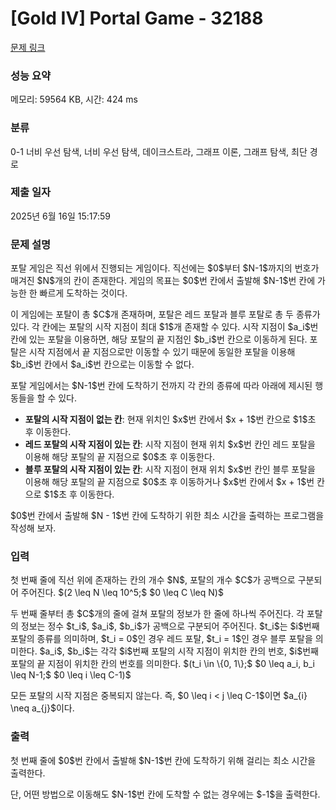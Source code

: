 # [Gold IV] Portal Game - 32188 

[문제 링크](https://www.acmicpc.net/problem/32188) 

### 성능 요약

메모리: 59564 KB, 시간: 424 ms

### 분류

0-1 너비 우선 탐색, 너비 우선 탐색, 데이크스트라, 그래프 이론, 그래프 탐색, 최단 경로

### 제출 일자

2025년 6월 16일 15:17:59

### 문제 설명

<p>포탈 게임은 직선 위에서 진행되는 게임이다. 직선에는 $0$부터 $N-1$까지의 번호가 매겨진 $N$개의 칸이 존재한다. 게임의 목표는 $0$번 칸에서 출발해 $N-1$번 칸에 가능한 한 빠르게 도착하는 것이다.</p>

<p>이 게임에는 포탈이 총 $C$개 존재하며, 포탈은 레드 포탈과 블루 포탈로 총 두 종류가 있다. 각 칸에는 포탈의 시작 지점이 최대 $1$개 존재할 수 있다. 시작 지점이 $a_i$번 칸에 있는 포탈을 이용하면, 해당 포탈의 끝 지점인 $b_i$번 칸으로 이동하게 된다. 포탈은 시작 지점에서 끝 지점으로만 이동할 수 있기 때문에 동일한 포탈을 이용해 $b_i$번 칸에서 $a_i$번 칸으로는 이동할 수 없다.</p>

<p>포탈 게임에서는 $N-1$번 칸에 도착하기 전까지 각 칸의 종류에 따라 아래에 제시된 행동들을 할 수 있다.</p>

<ul>
	<li><strong>포탈의 시작 지점이 없는 칸</strong>: 현재 위치인 $x$번 칸에서 $x + 1$번 칸으로 $1$초 후 이동한다.</li>
	<li><strong>레드 포탈의 시작 지점이 있는 칸</strong>: 시작 지점이 현재 위치 $x$번 칸인 레드 포탈을 이용해 해당 포탈의 끝 지점으로 $0$초 후 이동한다.</li>
	<li><strong>블루 포탈의 시작 지점이 있는 칸</strong>: 시작 지점이 현재 위치 $x$번 칸인 블루 포탈을 이용해 해당 포탈의 끝 지점으로 $0$초 후 이동하거나 $x$번 칸에서 $x + 1$번 칸으로 $1$초 후 이동한다.</li>
</ul>

<p>$0$번 칸에서 출발해 $N - 1$번 칸에 도착하기 위한 최소 시간을 출력하는 프로그램을 작성해 보자.</p>

### 입력 

 <p>첫 번째 줄에 직선 위에 존재하는 칸의 개수 $N$, 포탈의 개수 $C$가 공백으로 구분되어 주어진다. $(2 \leq N \leq 10^5;$ $0 \leq C \leq N)$</p>

<p>두 번째 줄부터 총 $C$개의 줄에 걸쳐 포탈의 정보가 한 줄에 하나씩 주어진다. 각 포탈의 정보는 정수 $t_i$, $a_i$, $b_i$가 공백으로 구분되어 주어진다. $t_i$는 $i$번째 포탈의 종류를 의미하며, $t_i = 0$인 경우 레드 포탈, $t_i = 1$인 경우 블루 포탈을 의미한다. $a_i$, $b_i$는 각각 $i$번째 포탈의 시작 지점이 위치한 칸의 번호, $i$번째 포탈의 끝 지점이 위치한 칸의 번호를 의미한다. $(t_i \in \{0, 1\};$ $0 \leq a_i, b_i \leq N-1;$ $0 \leq i \leq C-1)$</p>

<p>모든 포탈의 시작 지점은 중복되지 않는다. 즉, $0 \leq i < j \leq C-1$이면 $a_{i} \neq a_{j}$이다.</p>

### 출력 

 <p>첫 번째 줄에 $0$번 칸에서 출발해 $N-1$번 칸에 도착하기 위해 걸리는 최소 시간을 출력한다.</p>

<p>단, 어떤 방법으로 이동해도 $N-1$번 칸에 도착할 수 없는 경우에는 $-1$을 출력한다.</p>

